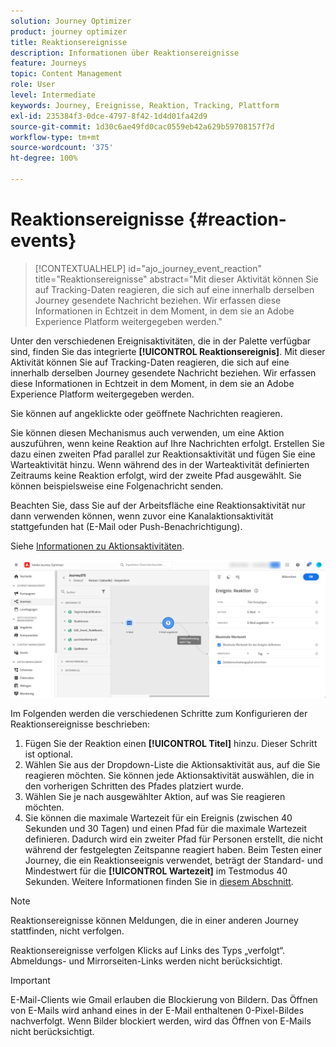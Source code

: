 ```yaml
---
solution: Journey Optimizer
product: journey optimizer
title: Reaktionsereignisse
description: Informationen über Reaktionsereignisse
feature: Journeys
topic: Content Management
role: User
level: Intermediate
keywords: Journey, Ereignisse, Reaktion, Tracking, Plattform
exl-id: 235384f3-0dce-4797-8f42-1d4d01fa42d9
source-git-commit: 1d30c6ae49fd0cac0559eb42a629b59708157f7d
workflow-type: tm+mt
source-wordcount: '375'
ht-degree: 100%

---
```


# Reaktionsereignisse {#reaction-events}

>[!CONTEXTUALHELP]
>id="ajo_journey_event_reaction"
>title="Reaktionsereignisse"
>abstract="Mit dieser Aktivität können Sie auf Tracking-Daten reagieren, die sich auf eine innerhalb derselben Journey gesendete Nachricht beziehen. Wir erfassen diese Informationen in Echtzeit in dem Moment, in dem sie an Adobe Experience Platform weitergegeben werden."

Unter den verschiedenen Ereignisaktivitäten, die in der Palette verfügbar sind, finden Sie das integrierte **[!UICONTROL Reaktionsereignis]**. Mit dieser Aktivität können Sie auf Tracking-Daten reagieren, die sich auf eine innerhalb derselben Journey gesendete Nachricht beziehen. Wir erfassen diese Informationen in Echtzeit in dem Moment, in dem sie an Adobe Experience Platform weitergegeben werden.

Sie können auf angeklickte oder geöffnete Nachrichten reagieren.

Sie können diesen Mechanismus auch verwenden, um eine Aktion auszuführen, wenn keine Reaktion auf Ihre Nachrichten erfolgt. Erstellen Sie dazu einen zweiten Pfad parallel zur Reaktionsaktivität und fügen Sie eine Warteaktivität hinzu. Wenn während des in der Warteaktivität definierten Zeitraums keine Reaktion erfolgt, wird der zweite Pfad ausgewählt. Sie können beispielsweise eine Folgenachricht senden.

Beachten Sie, dass Sie auf der Arbeitsfläche eine Reaktionsaktivität nur dann verwenden können, wenn zuvor eine Kanalaktionsaktivität stattgefunden hat (E-Mail oder Push-Benachrichtigung).

Siehe [Informationen zu Aktionsaktivitäten](../building-journeys/about-journey-activities.md#action-activities).

![](assets/journey45.png)

Im Folgenden werden die verschiedenen Schritte zum Konfigurieren der Reaktionsereignisse beschrieben:

1. Fügen Sie der Reaktion einen **[!UICONTROL Titel]** hinzu. Dieser Schritt ist optional.
1. Wählen Sie aus der Dropdown-Liste die Aktionsaktivität aus, auf die Sie reagieren möchten. Sie können jede Aktionsaktivität auswählen, die in den vorherigen Schritten des Pfades platziert wurde.
1. Wählen Sie je nach ausgewählter Aktion, auf was Sie reagieren möchten.
1. Sie können die maximale Wartezeit für ein Ereignis (zwischen 40 Sekunden und 30 Tagen) und einen Pfad für die maximale Wartezeit definieren. Dadurch wird ein zweiter Pfad für Personen erstellt, die nicht während der festgelegten Zeitspanne reagiert haben. Beim Testen einer Journey, die ein Reaktionseeignis verwendet, beträgt der Standard- und Mindestwert für die **[!UICONTROL Wartezeit]** im Testmodus 40 Sekunden. Weitere Informationen finden Sie in [diesem Abschnitt](../building-journeys/testing-the-journey.md).

>[!NOTE]
>
>
>Reaktionsereignisse können Meldungen, die in einer anderen Journey stattfinden, nicht verfolgen.
>
>Reaktionsereignisse verfolgen Klicks auf Links des Typs „verfolgt“. Abmeldungs- und Mirrorseiten-Links werden nicht berücksichtigt.

>[!IMPORTANT]
>
>E-Mail-Clients wie Gmail erlauben die Blockierung von Bildern. Das Öffnen von E-Mails wird anhand eines in der E-Mail enthaltenen 0-Pixel-Bildes nachverfolgt. Wenn Bilder blockiert werden, wird das Öffnen von E-Mails nicht berücksichtigt.
